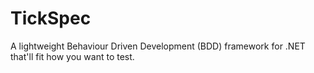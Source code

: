 # TickSpec

A lightweight Behaviour Driven Development (BDD) framework for .NET that'll fit how you want to test.

